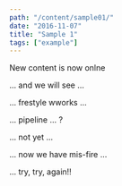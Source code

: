 ```yaml
---
path: "/content/sample01/"
date: "2016-11-07"
title: "Sample 1"
tags: ["example"]
---
```


New content is now onlne

... and we will see ...

... frestyle wworks ...

... pipeline ... ?

... not yet ...

... now we have mis-fire ...

... try, try, again!!